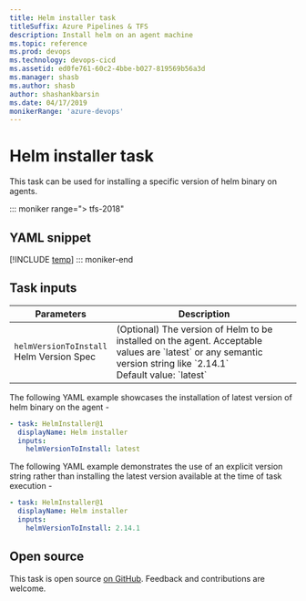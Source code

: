 ```yaml
---
title: Helm installer task
titleSuffix: Azure Pipelines & TFS
description: Install helm on an agent machine
ms.topic: reference
ms.prod: devops
ms.technology: devops-cicd
ms.assetid: ed0fe761-60c2-4bbe-b027-819569b56a3d
ms.manager: shasb
ms.author: shasb
author: shashankbarsin
ms.date: 04/17/2019
monikerRange: 'azure-devops'
---
```


# Helm installer task

This task can be used for installing a specific version of helm binary on agents.

::: moniker range="> tfs-2018"
## YAML snippet
[!INCLUDE [temp](../_shared/yaml/HelmInstallerV1.md)]
::: moniker-end

## Task inputs

<table>
  <thead>
    <tr>
      <th>Parameters</th>
      <th>Description</th>
    </tr>
  </thead>
  <tr>
    <td><code>helmVersionToInstall</code><br/>Helm Version Spec</td>
    <td>(Optional) The version of Helm to be installed on the agent. Acceptable values are `latest` or any semantic version string like `2.14.1`<br/>Default value: `latest`</td>
  </tr>
</table>

The following YAML example showcases the installation of latest version of helm binary on the agent - 

```YAML
- task: HelmInstaller@1
  displayName: Helm installer
  inputs: 
    helmVersionToInstall: latest
```

The following YAML example demonstrates the use of an explicit version string rather than installing the latest version available at the time of task execution - 

```YAML
- task: HelmInstaller@1
  displayName: Helm installer
  inputs: 
    helmVersionToInstall: 2.14.1
```

## Open source

This task is open source [on GitHub](https://github.com/Microsoft/azure-pipelines-tasks/tree/master/Tasks/HelmInstallerV1). Feedback and contributions are welcome.